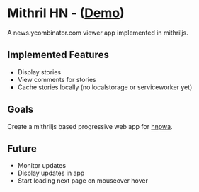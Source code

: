 
# Mithril HN - ([Demo](https://bogidan.github.io/mithril-hn/))

A news.ycombinator.com viewer app implemented in mithriljs.

## Implemented Features

- Display stories
- View comments for stories
- Cache stories locally (no localstorage or serviceworker yet)

## Goals

Create a mithriljs based progressive web app for [hnpwa](https://hnpwa.com/).

## Future

- Monitor updates
- Display updates in app
- Start loading next page on mouseover hover

